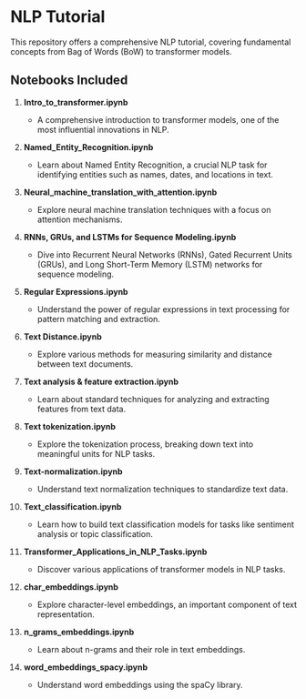 # NLP Tutorial 

 This repository offers a comprehensive NLP tutorial, covering fundamental concepts from Bag of Words (BoW) to transformer models.
 

## Notebooks Included

1. **Intro_to_transformer.ipynb**
   - A comprehensive introduction to transformer models, one of the most influential innovations in NLP.

2. **Named_Entity_Recognition.ipynb**
   - Learn about Named Entity Recognition, a crucial NLP task for identifying entities such as names, dates, and locations in text.

3. **Neural_machine_translation_with_attention.ipynb**
   - Explore neural machine translation techniques with a focus on attention mechanisms.

4. **RNNs, GRUs, and LSTMs for Sequence Modeling.ipynb**
   - Dive into Recurrent Neural Networks (RNNs), Gated Recurrent Units (GRUs), and Long Short-Term Memory (LSTM) networks for sequence modeling.

5. **Regular Expressions.ipynb**
   - Understand the power of regular expressions in text processing for pattern matching and extraction.

6. **Text Distance.ipynb**
   - Explore various methods for measuring similarity and distance between text documents.

7. **Text analysis & feature extraction.ipynb**
   - Learn about standard techniques for analyzing and extracting features from text data.

8. **Text tokenization.ipynb**
   - Explore the tokenization process, breaking down text into meaningful units for NLP tasks.

9. **Text-normalization.ipynb**
   - Understand text normalization techniques to standardize text data.

10. **Text_classification.ipynb**
    - Learn how to build text classification models for tasks like sentiment analysis or topic classification.

11. **Transformer_Applications_in_NLP_Tasks.ipynb**
    - Discover various applications of transformer models in NLP tasks.

12. **char_embeddings.ipynb**
    - Explore character-level embeddings, an important component of text representation.

13. **n_grams_embeddings.ipynb**
    - Learn about n-grams and their role in text embeddings.

14. **word_embeddings_spacy.ipynb**
    - Understand word embeddings using the spaCy library.
